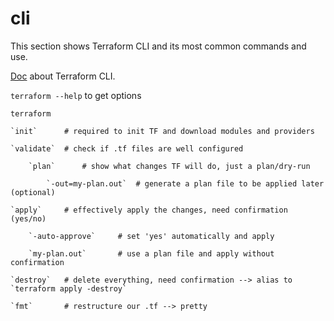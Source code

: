 # cli

This section shows Terraform CLI and its most common commands and use.

[Doc](https://developer.hashicorp.com/terraform/cli) about Terraform CLI.

`terraform --help` to get options

`terraform`

    `init`      # required to init TF and download modules and providers

    `validate`  # check if .tf files are well configured

        `plan`      # show what changes TF will do, just a plan/dry-run

            `-out=my-plan.out`  # generate a plan file to be applied later (optional)

    `apply`     # effectively apply the changes, need confirmation (yes/no)

        `-auto-approve`     # set 'yes' automatically and apply

        `my-plan.out`       # use a plan file and apply without confirmation

    `destroy`   # delete everything, need confirmation --> alias to `terraform apply -destroy`

    `fmt`       # restructure our .tf --> pretty
